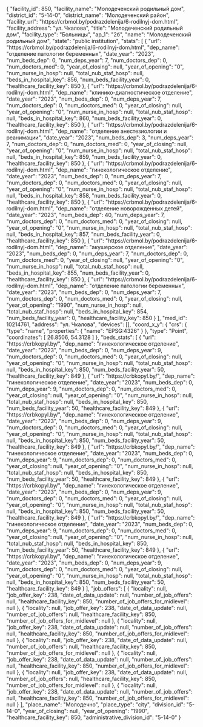 {
    "facility_id": 850,
    "facility_name": "Молодеченский родильный дом",
    "district_id": "5-14-0",
    "district_name": "Молодеченский район",
    "facility_url": "https:\/\/crbmol.by\/podrazdelenija\/6-rodilnyj-dom.html",
    "facility_address": "ул. Чкалова",
    "title": "Молодеченский родильный дом",
    "facility_type": "Больницы",
    "ap_1": "2б",
    "name": "Молодеченский родильный дом",
    "state": "public institution",
    "stats": [
        {
            "url": "https:\/\/crbmol.by\/podrazdelenija\/6-rodilnyj-dom.html",
            "dep_name": "отделение патологии беременных",
            "date_year": "2023",
            "num_beds_dep": 0,
            "num_deps_year": 7,
            "num_doctors_dep": 0,
            "num_doctors_med": 0,
            "year_of_closing": null,
            "year_of_opening": "0",
            "num_nurse_in_hosp": null,
            "total_nub_staf_hosp": null,
            "beds_in_hospital_key": 856,
            "num_beds_facility_year": 0,
            "healthcare_facility_key": 850
        },
        {
            "url": "https:\/\/crbmol.by\/podrazdelenija\/6-rodilnyj-dom.html",
            "dep_name": "клинико-диагностическое отделение",
            "date_year": "2023",
            "num_beds_dep": 0,
            "num_deps_year": 7,
            "num_doctors_dep": 0,
            "num_doctors_med": 0,
            "year_of_closing": null,
            "year_of_opening": "0",
            "num_nurse_in_hosp": null,
            "total_nub_staf_hosp": null,
            "beds_in_hospital_key": 860,
            "num_beds_facility_year": 0,
            "healthcare_facility_key": 850
        },
        {
            "url": "https:\/\/crbmol.by\/podrazdelenija\/6-rodilnyj-dom.html",
            "dep_name": "отделение анестезиологии и реанимации",
            "date_year": "2023",
            "num_beds_dep": 3,
            "num_deps_year": 7,
            "num_doctors_dep": 0,
            "num_doctors_med": 0,
            "year_of_closing": null,
            "year_of_opening": "0",
            "num_nurse_in_hosp": null,
            "total_nub_staf_hosp": null,
            "beds_in_hospital_key": 859,
            "num_beds_facility_year": 0,
            "healthcare_facility_key": 850
        },
        {
            "url": "https:\/\/crbmol.by\/podrazdelenija\/6-rodilnyj-dom.html",
            "dep_name": "гинекологическое отделение",
            "date_year": "2023",
            "num_beds_dep": 0,
            "num_deps_year": 7,
            "num_doctors_dep": 0,
            "num_doctors_med": 0,
            "year_of_closing": null,
            "year_of_opening": "0",
            "num_nurse_in_hosp": null,
            "total_nub_staf_hosp": null,
            "beds_in_hospital_key": 858,
            "num_beds_facility_year": 0,
            "healthcare_facility_key": 850
        },
        {
            "url": "https:\/\/crbmol.by\/podrazdelenija\/6-rodilnyj-dom.html",
            "dep_name": "отделение новорожденных детей",
            "date_year": "2023",
            "num_beds_dep": 40,
            "num_deps_year": 7,
            "num_doctors_dep": 0,
            "num_doctors_med": 0,
            "year_of_closing": null,
            "year_of_opening": "0",
            "num_nurse_in_hosp": null,
            "total_nub_staf_hosp": null,
            "beds_in_hospital_key": 857,
            "num_beds_facility_year": 0,
            "healthcare_facility_key": 850
        },
        {
            "url": "https:\/\/crbmol.by\/podrazdelenija\/6-rodilnyj-dom.html",
            "dep_name": "акушерское отделение",
            "date_year": "2023",
            "num_beds_dep": 0,
            "num_deps_year": 7,
            "num_doctors_dep": 0,
            "num_doctors_med": 0,
            "year_of_closing": null,
            "year_of_opening": "0",
            "num_nurse_in_hosp": null,
            "total_nub_staf_hosp": null,
            "beds_in_hospital_key": 855,
            "num_beds_facility_year": 0,
            "healthcare_facility_key": 850
        },
        {
            "url": "https:\/\/crbmol.by\/podrazdelenija\/6-rodilnyj-dom.html",
            "dep_name": "отделение патологии беременных",
            "date_year": "2023",
            "num_beds_dep": 0,
            "num_deps_year": 7,
            "num_doctors_dep": 0,
            "num_doctors_med": 0,
            "year_of_closing": null,
            "year_of_opening": "1990",
            "num_nurse_in_hosp": null,
            "total_nub_staf_hosp": null,
            "beds_in_hospital_key": 854,
            "num_beds_facility_year": 0,
            "healthcare_facility_key": 850
        }
    ],
    "med_id": 10214761,
    "address": "ул. Чкалова",
    "devices": [],
    "coord_x_y": {
        "crs": {
            "type": "name",
            "properties": {
                "name": "EPSG:4326"
            }
        },
        "type": "Point",
        "coordinates": [
            26.8506,
            54.3128
        ]
    },
    "beds_stats": [
        {
            "url": "https:\/\/crbkopyl.by\/",
            "dep_name": "гинекологическое отделение",
            "date_year": "2023",
            "num_beds_dep": 0,
            "num_deps_year": 9,
            "num_doctors_dep": 0,
            "num_doctors_med": 0,
            "year_of_closing": null,
            "year_of_opening": "0",
            "num_nurse_in_hosp": null,
            "total_nub_staf_hosp": null,
            "beds_in_hospital_key": 850,
            "num_beds_facility_year": 50,
            "healthcare_facility_key": 849
        },
        {
            "url": "https:\/\/crbkopyl.by\/",
            "dep_name": "гинекологическое отделение",
            "date_year": "2023",
            "num_beds_dep": 0,
            "num_deps_year": 9,
            "num_doctors_dep": 0,
            "num_doctors_med": 0,
            "year_of_closing": null,
            "year_of_opening": "0",
            "num_nurse_in_hosp": null,
            "total_nub_staf_hosp": null,
            "beds_in_hospital_key": 850,
            "num_beds_facility_year": 50,
            "healthcare_facility_key": 849
        },
        {
            "url": "https:\/\/crbkopyl.by\/",
            "dep_name": "гинекологическое отделение",
            "date_year": "2023",
            "num_beds_dep": 0,
            "num_deps_year": 9,
            "num_doctors_dep": 0,
            "num_doctors_med": 0,
            "year_of_closing": null,
            "year_of_opening": "0",
            "num_nurse_in_hosp": null,
            "total_nub_staf_hosp": null,
            "beds_in_hospital_key": 850,
            "num_beds_facility_year": 50,
            "healthcare_facility_key": 849
        },
        {
            "url": "https:\/\/crbkopyl.by\/",
            "dep_name": "гинекологическое отделение",
            "date_year": "2023",
            "num_beds_dep": 0,
            "num_deps_year": 9,
            "num_doctors_dep": 0,
            "num_doctors_med": 0,
            "year_of_closing": null,
            "year_of_opening": "0",
            "num_nurse_in_hosp": null,
            "total_nub_staf_hosp": null,
            "beds_in_hospital_key": 850,
            "num_beds_facility_year": 50,
            "healthcare_facility_key": 849
        },
        {
            "url": "https:\/\/crbkopyl.by\/",
            "dep_name": "гинекологическое отделение",
            "date_year": "2023",
            "num_beds_dep": 0,
            "num_deps_year": 9,
            "num_doctors_dep": 0,
            "num_doctors_med": 0,
            "year_of_closing": null,
            "year_of_opening": "0",
            "num_nurse_in_hosp": null,
            "total_nub_staf_hosp": null,
            "beds_in_hospital_key": 850,
            "num_beds_facility_year": 50,
            "healthcare_facility_key": 849
        },
        {
            "url": "https:\/\/crbkopyl.by\/",
            "dep_name": "гинекологическое отделение",
            "date_year": "2023",
            "num_beds_dep": 0,
            "num_deps_year": 9,
            "num_doctors_dep": 0,
            "num_doctors_med": 0,
            "year_of_closing": null,
            "year_of_opening": "0",
            "num_nurse_in_hosp": null,
            "total_nub_staf_hosp": null,
            "beds_in_hospital_key": 850,
            "num_beds_facility_year": 50,
            "healthcare_facility_key": 849
        },
        {
            "url": "https:\/\/crbkopyl.by\/",
            "dep_name": "гинекологическое отделение",
            "date_year": "2023",
            "num_beds_dep": 0,
            "num_deps_year": 9,
            "num_doctors_dep": 0,
            "num_doctors_med": 0,
            "year_of_closing": null,
            "year_of_opening": "0",
            "num_nurse_in_hosp": null,
            "total_nub_staf_hosp": null,
            "beds_in_hospital_key": 850,
            "num_beds_facility_year": 50,
            "healthcare_facility_key": 849
        }
    ],
    "job_offers": [
        {
            "locality": null,
            "job_offer_key": 238,
            "date_of_data_update": null,
            "number_of_job_offers": null,
            "healthcare_facility_key": 850,
            "number_of_job_offers_for_midlevel": null
        },
        {
            "locality": null,
            "job_offer_key": 238,
            "date_of_data_update": null,
            "number_of_job_offers": null,
            "healthcare_facility_key": 850,
            "number_of_job_offers_for_midlevel": null
        },
        {
            "locality": null,
            "job_offer_key": 238,
            "date_of_data_update": null,
            "number_of_job_offers": null,
            "healthcare_facility_key": 850,
            "number_of_job_offers_for_midlevel": null
        },
        {
            "locality": null,
            "job_offer_key": 238,
            "date_of_data_update": null,
            "number_of_job_offers": null,
            "healthcare_facility_key": 850,
            "number_of_job_offers_for_midlevel": null
        },
        {
            "locality": null,
            "job_offer_key": 238,
            "date_of_data_update": null,
            "number_of_job_offers": null,
            "healthcare_facility_key": 850,
            "number_of_job_offers_for_midlevel": null
        },
        {
            "locality": null,
            "job_offer_key": 238,
            "date_of_data_update": null,
            "number_of_job_offers": null,
            "healthcare_facility_key": 850,
            "number_of_job_offers_for_midlevel": null
        },
        {
            "locality": null,
            "job_offer_key": 238,
            "date_of_data_update": null,
            "number_of_job_offers": null,
            "healthcare_facility_key": 850,
            "number_of_job_offers_for_midlevel": null
        }
    ],
    "place_name": "Молодечно",
    "place_type": "city",
    "division_id": "5-14-0",
    "year_of_closing": null,
    "year_of_opening": "1990",
    "healthcare_facility_key": 850,
    "administrative_division_id": "5-14-0"
}